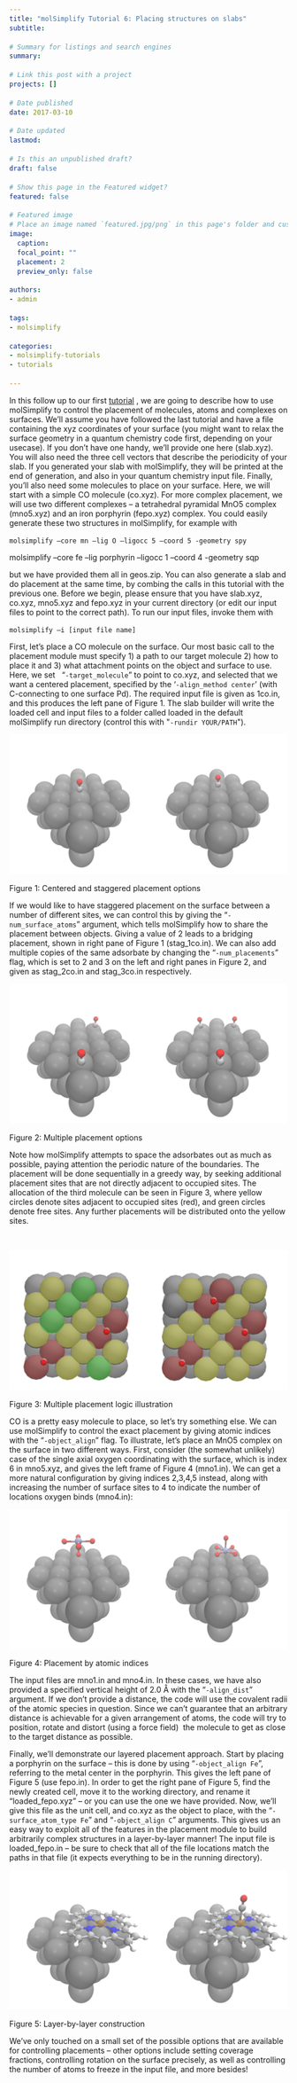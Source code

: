 ```yaml
---
title: "molSimplify Tutorial 6: Placing structures on slabs"
subtitle: 

# Summary for listings and search engines
summary: 

# Link this post with a project
projects: []

# Date published
date: 2017-03-10

# Date updated
lastmod: 

# Is this an unpublished draft?
draft: false

# Show this page in the Featured widget?
featured: false

# Featured image
# Place an image named `featured.jpg/png` in this page's folder and customize its options here.
image:
  caption: 
  focal_point: ""
  placement: 2
  preview_only: false

authors:
- admin

tags:
- molsimplify

categories:
- molsimplify-tutorials
- tutorials

---
```

In this follow up to our first [tutorial](../2016-12-02-molsimplify-tutorial-2-slab-builder/) , we are going to describe how to use molSimplify to control the placement of molecules, atoms and complexes on surfaces. We’ll assume you have followed the last tutorial and have a file containing the xyz coordinates of your surface (you might want to relax the surface geometry in a quantum chemistry code first, depending on your usecase). If you don’t have one handy, we’ll provide one here (slab.xyz). You will also need the three cell vectors that describe the periodicity of your slab. If you generated your slab with molSimplify, they will be printed at the end of generation, and also in your quantum chemistry input file. Finally, you’ll also need some molecules to place on your surface. Here, we will start with a simple CO molecule (co.xyz). For more complex placement, we will use two different complexes – a tetrahedral pyramidal MnO5 complex (mno5.xyz) and an iron porphyrin (fepo.xyz) complex. You could easily generate these two structures in molSimplify, for example with 


`molsimplify –core mn –lig O –ligocc 5 –coord 5 -geometry spy`


molsimplify –core fe –lig porphyrin –ligocc 1 –coord 4 -geometry sqp


but we have provided them all in geos.zip. You can also generate a slab and do placement at the same time, by combing the calls in this tutorial with the previous one. Before we begin, please ensure that you have slab.xyz, co.xyz, mno5.xyz and fepo.xyz in your current directory (or edit our input files to point to the correct path). To run our input files, invoke them with


`molsimplify –i [input file name]`


First, let’s place a CO molecule on the surface. Our most basic call to the placement module must specify 1) a path to our target molecule 2) how to place it and 3) what attachment points on the object and surface to use. Here, we set   “`-target_molecule`” to point to co.xyz, and selected that we want a centered placement, specified by the ‘`-align_method center`’ (with C-connecting to one surface Pd). The required input file is given as 1co.in, and this produces the left pane of Figure 1. The slab builder will write the loaded cell and input files to a folder called loaded in the default molSimplify run directory (control this with "`-rundir YOUR/PATH`").


![](tut_6_fig_1.png)


Figure 1: Centered and staggered placement options


If we would like to have staggered placement on the surface between a number of different sites, we can control this by giving the “`-num_surface_atoms`” argument, which tells molSimplify how to share the placement between objects. Giving a value of 2 leads to a bridging placement, shown in right pane of Figure 1 (stag\_1co.in). We can also add multiple copies of the same adsorbate by changing the “`-num_placements`” flag, which is set to 2 and 3 on the left and right panes in Figure 2, and given as stag\_2co.in and stag\_3co.in respectively.


![](tut_6_fig_2.png)


Figure 2: Multiple placement options


Note how molSimplify attempts to space the adsorbates out as much as possible, paying attention the periodic nature of the boundaries. The placement will be done sequentially in a greedy way, by seeking additional placement sites that are not directly adjacent to occupied sites. The allocation of the third molecule can be seen in Figure 3, where yellow circles denote sites adjacent to occupied sites (red), and green circles denote free sites. Any further placements will be distributed onto the yellow sites.


 


![](tut_6_fig_3.png)


Figure 3: Multiple placement logic illustration


CO is a pretty easy molecule to place, so let’s try something else. We can use molSimplify to control the exact placement by giving atomic indices with the “`-object_align`” flag. To illustrate, let’s place an MnO5 complex on the surface in two different ways. First, consider (the somewhat unlikely) case of the single axial oxygen coordinating with the surface, which is index 6 in mno5.xyz, and gives the left frame of Figure 4 (mno1.in). We can get a more natural configuration by giving indices 2,3,4,5 instead, along with increasing the number of surface sites to 4 to indicate the number of locations oxygen binds (mno4.in):


![](tut_6_fig_4.png)


Figure 4: Placement by atomic indices


The input files are mno1.in and mno4.in. In these cases, we have also provided a specified vertical height of 2.0 Å with the “`-align_dist`” argument. If we don’t provide a distance, the code will use the covalent radii of the atomic species in question. Since we can’t guarantee that an arbitrary distance is achievable for a given arrangement of atoms, the code will try to position, rotate and distort (using a force field)  the molecule to get as close to the target distance as possible.


Finally, we’ll demonstrate our layered placement approach. Start by placing a porphyrin on the surface – this is done by using “`-object_align Fe`”, referring to the metal center in the porphyrin. This gives the left pane of Figure 5 (use fepo.in). In order to get the right pane of Figure 5, find the newly created cell, move it to the working directory, and rename it “loaded\_fepo.xyz” – or you can use the one we have provided. Now, we’ll give this file as the unit cell, and co.xyz as the object to place, with the “`-surface_atom_type Fe`” and “`-object_align C`” arguments. This gives us an easy way to exploit all of the features in the placement module to build arbitrarily complex structures in a layer-by-layer manner! The input file is loaded\_fepo.in – be sure to check that all of the file locations match the paths in that file (it expects everything to be in the running directory).


![](tut_6_fig_5.png)


Figure 5: Layer-by-layer construction


We’ve only touched on a small set of the possible options that are available for controlling placements – other options include setting coverage fractions, controlling rotation on the surface precisely, as well as controlling the number of atoms to freeze in the input file, and more besides!



